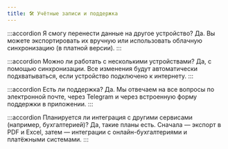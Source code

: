 ```yaml
---
title: 🛠️ Учётные записи и поддержка
---
```


:::accordion Я смогу перенести данные на другое устройство?
Да. Вы можете экспортировать их вручную или использовать облачную синхронизацию (в платной версии).
:::

:::accordion Можно ли работать с несколькими устройствами?
Да, с помощью синхронизации. Все изменения будут автоматически подхватываться, если устройство подключено к интернету.
:::

:::accordion Есть ли поддержка?
Да. Мы отвечаем на все вопросы по электронной почте, через Telegram и через встроенную форму поддержки в приложении.
:::

:::accordion Планируется ли интеграция с другими сервисами (например, бухгалтерией)?
Да, такие планы есть. Сначала — экспорт в PDF и Excel, затем — интеграции с онлайн-бухгалтериями и платёжными системами.
:::

